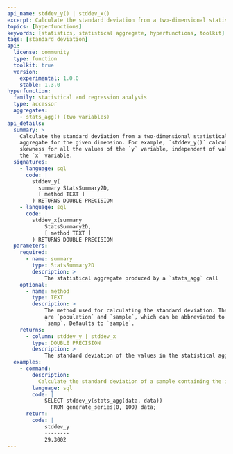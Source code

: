 ```yaml
---
api_name: stddev_y() | stddev_x()
excerpt: Calculate the standard deviation from a two-dimensional statistical aggregate for the dimension specified
topics: [hyperfunctions]
keywords: [statistics, statistical aggregate, hyperfunctions, toolkit]
tags: [standard deviation]
api:
  license: community
  type: function
  toolkit: true
  version:
    experimental: 1.0.0
    stable: 1.3.0
hyperfunction:
  family: statistical and regression analysis
  type: accessor
  aggregates:
    - stats_agg() (two variables)
api_details:
  summary: >
    Calculate the standard deviation from a two-dimensional statistical
    aggregate for the given dimension. For example, `stddev_y()` calculates the
    skewness for all the values of the `y` variable, independent of values of
    the `x` variable.
  signatures:
    - language: sql
      code: |
        stddev_y(
          summary StatsSummary2D,
          [ method TEXT ]
        ) RETURNS DOUBLE PRECISION
    - language: sql
      code: |
        stddev_x(summary
            StatsSummary2D,
            [ method TEXT ]
        ) RETURNS DOUBLE PRECISION
  parameters:
    required:
      - name: summary
        type: StatsSummary2D
        description: >
            The statistical aggregate produced by a `stats_agg` call
    optional:
      - name: method
        type: TEXT
        description: >
            The method used for calculating the standard deviation. The two options
            are `population` and `sample`, which can be abbreviated to `pop` or
            `samp`. Defaults to `sample`.
    returns:
      - column: stddev_y | stddev_x
        type: DOUBLE PRECISION
        description: >
            The standard deviation of the values in the statistical aggregate
  examples:
    - command:
        description:
          Calculate the standard deviation of a sample containing the integers from 0 to 100.
        language: sql
        code: |
            SELECT stddev_y(stats_agg(data, data))
              FROM generate_series(0, 100) data;
      return:
        code: |
            stddev_y
            --------
            29.3002
---
```


